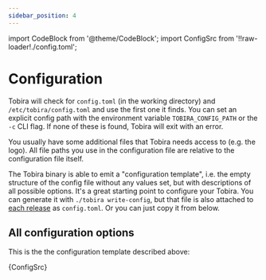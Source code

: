 ```yaml
---
sidebar_position: 4
---
```


import CodeBlock from '@theme/CodeBlock';
import ConfigSrc from '!!raw-loader!./config.toml';

# Configuration

Tobira will check for `config.toml` (in the working directory) and `/etc/tobira/config.toml` and use the first one it finds.
You can set an explicit config path with the environment variable `TOBIRA_CONFIG_PATH` or the `-c` CLI flag.
If none of these is found, Tobira will exit with an error.

You usually have some additional files that Tobira needs access to (e.g. the logo).
All file paths you use in the configuration file are relative to the configuration file itself.

The Tobira binary is able to emit a "configuration template", i.e. the empty structure of the config file without any values set, but with descriptions of all possible options.
It's a great starting point to configure your Tobira.
You can generate it with `./tobira write-config`, but that file is also attached to [each release](https://github.com/elan-ev/tobira/releases) as `config.toml`.
Or you can just copy it from below.

## All configuration options

This is the the configuration template described above:

<CodeBlock language="toml">{ConfigSrc}</CodeBlock>
